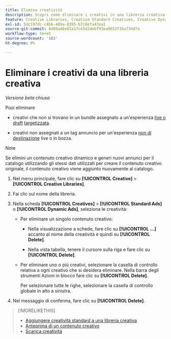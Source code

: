 ```yaml
---
title: Elimina creatività
description: Scopri come eliminare i creativi in una libreria creativa.
feature: Creative Libraries, Creative Standard Creatives, Creative Dynamic Creatives
exl-id: 5dc197dc-c4bb-489a-8395-b7c8efa47ea1
source-git-commit: 8d88a46e82a17ce5d2debf93ea0652f35a734d7a
workflow-type: tm+mt
source-wordcount: '183'
ht-degree: 0%

---
```


# Eliminare i creativi da una libreria creativa

*Versione beta chiusa*

Puoi eliminare

* creativi che non si trovano in un bundle assegnato a un&#39;esperienza [live o draft](/help/creative/experiences/experience-about.md#experience-statuses-experience-statuses) [targetizzata](/help/creative/experiences/experience-about.md).

* creativi non assegnati a un tag annuncio per un&#39;esperienza [non di destinazione](/help/creative/experiences/experience-about.md) live o in bozza.

>[!NOTE]
>
>Se elimini un contenuto creativo dinamico e generi nuovi annunci per il catalogo utilizzando gli stessi dati utilizzati per creare il contenuto creativo originale, il contenuto creativo viene aggiunto nuovamente al catalogo.

1. Nel menu principale, fare clic su **[!UICONTROL Creative]** > **[!UICONTROL Creative Libraries]**.

1. Fai clic sul nome della libreria.

1. Nella scheda **[!UICONTROL Creatives]** > **[!UICONTROL Standard Ads]** o **[!UICONTROL Dynamic Ads]**, seleziona le creatività:

   * Per eliminare un singolo contenuto creativo:

      * Nella visualizzazione a schede, fare clic su **[!UICONTROL ...]** accanto al nome della creatività e quindi su **[!UICONTROL Delete]**.

      * Nella vista tabella, tenere il cursore sulla riga e fare clic su **[!UICONTROL Delete]**.

   * Per eliminare uno o più creativi, selezionare la casella di controllo relativa a ogni creativo che si desidera eliminare. Nella barra degli strumenti Azioni in blocco fare clic su **[!UICONTROL Delete]**.

     Per selezionare tutte le righe, selezionare la casella di controllo globale in alto a sinistra.

1. Nel messaggio di conferma, fare clic su **[!UICONTROL Delete]**.

>[!MORELIKETHIS]
>
>* [Aggiungere creatività standard a una libreria creativa](creative-add-standard.md)
>* [Anteprima di un contenuto creativo](creative-preview.md)
>* [Scarica creatività](creative-download.md)
